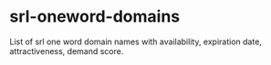 # srl-oneword-domains
List of srl one word domain names with availability, expiration date, attractiveness, demand score.

